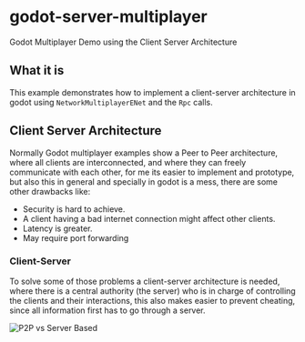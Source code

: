 # godot-server-multiplayer
Godot Multiplayer Demo using the Client Server Architecture

## What it is
This example demonstrates how to implement a client-server architecture in godot using `NetworkMultiplayerENet` and the `Rpc` calls.

## Client Server Architecture
Normally Godot multiplayer examples show a Peer to Peer architecture, where all clients are interconnected, and where they can freely communicate with each other, for me its easier to implement and prototype, but also this in general and specially in godot is a mess, there are some other drawbacks like:
- Security is hard to achieve.
- A client having a bad internet connection might affect other clients.
- Latency is greater.
- May require port forwarding

### Client-Server
To solve some of those problems a client-server architecture is needed, where there is a central authority (the server) who is in charge of controlling the clients and their interactions, this also makes easier to prevent cheating, since all information first has to go through a server.

![P2P vs Server Based](https://sites.google.com/site/cis3347cruzguzman014/_/rsrc/1480320465440/module-2/client-server-and-peer-to-peer-networking/p2p-network-vs-server.jpg?height=206&width=400 "P2P vs Server Based")
